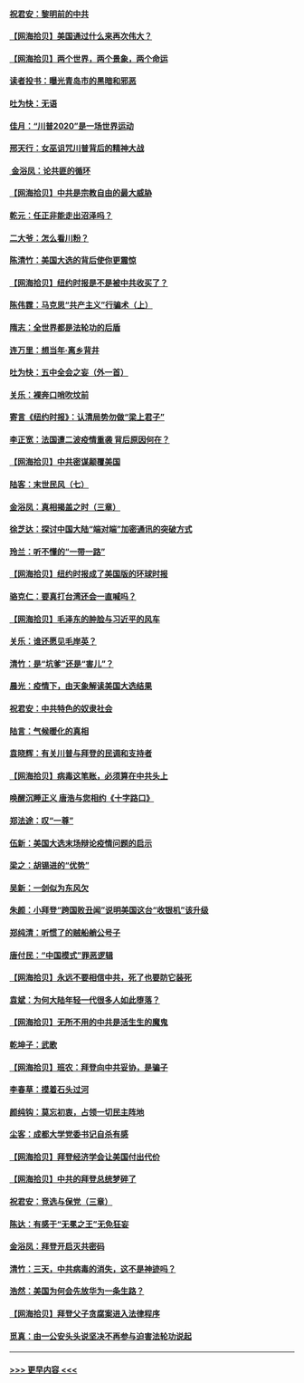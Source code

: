 #### [祝君安：黎明前的中共](../pages/nsc993/n12524071.md?t=11042102) 
#### [【网海拾贝】美国通过什么来再次伟大？](../pages/nsc993/n12523844.md?t=11042102) 
#### [【网海拾贝】两个世界，两个景象，两个命运](../pages/nsc993/n12521419.md?t=11042102) 
#### [读者投书：曝光青岛市的黑暗和邪恶](../pages/nsc993/n12520988.md?t=11042102) 
#### [吐为快：无语](../pages/nsc993/n12518588.md?t=11042102) 
#### [佳月：“川普2020”是一场世界运动](../pages/nsc993/n12518581.md?t=11042102) 
#### [邢天行：女巫诅咒川普背后的精神大战](../pages/nsc993/n12517257.md?t=11042102) 
#### [ 金浴凤：论共匪的循环](../pages/nsc993/n12517133.md?t=11042102) 
#### [【网海拾贝】中共是宗教自由的最大威胁](../pages/nsc993/n12516879.md?t=11042102) 
#### [乾元：任正非能走出沼泽吗？](../pages/nsc993/n12515831.md?t=11042102) 
#### [二大爷：怎么看川粉？](../pages/nsc993/n12515820.md?t=11042102) 
#### [陈清竹：美国大选的背后使你更震惊](../pages/nsc993/n12515589.md?t=11042102) 
#### [【网海拾贝】纽约时报是不是被中共收买了？](../pages/nsc993/n12515122.md?t=11042102) 
#### [陈伟霆：马克思“共产主义”行骗术（上）](../pages/nsc993/n12510217.md?t=11042102) 
#### [隋志：全世界都是法轮功的后盾](../pages/nsc993/n12510636.md?t=11042102) 
#### [连万里：想当年‧离乡背井](../pages/nsc993/n12510623.md?t=11042102) 
#### [吐为快：五中全会之妄（外一首）](../pages/nsc993/n12510470.md?t=11042102) 
#### [关乐：裸奔口哨吹坟前](../pages/nsc993/n12510403.md?t=11042102) 
#### [寄言《纽约时报》：认清局势勿做“梁上君子”](../pages/nsc993/n12510042.md?t=11042102) 
#### [李正宽：法国遭二波疫情重袭 背后原因何在？](../pages/nsc993/n12509971.md?t=11042102) 
#### [【网海拾贝】中共密谋颠覆美国](../pages/nsc993/n12509816.md?t=11042102) 
#### [陆客：末世民风（七）](../pages/nsc993/n12507822.md?t=11042102) 
#### [金浴凤：真相揭盖之时（三章）](../pages/nsc993/n12507804.md?t=11042102) 
#### [徐芝达：探讨中国大陆“端对端”加密通讯的突破方式](../pages/nsc993/n12507682.md?t=11042102) 
#### [玲兰：听不懂的“一带一路”](../pages/nsc993/n12507669.md?t=11042102) 
#### [【网海拾贝】纽约时报成了美国版的环球时报](../pages/nsc993/n12507053.md?t=11042102) 
#### [骆克仁：要真打台湾还会一直喊吗？](../pages/nsc993/n12506843.md?t=11042102) 
#### [【网海拾贝】毛泽东的肿脸与习近平的风车](../pages/nsc993/n12504537.md?t=11042102) 
#### [关乐：谁还愿见毛岸英？](../pages/nsc993/n12503866.md?t=11042102) 
#### [清竹：是“坑爹”还是“害儿”？](../pages/nsc993/n12503034.md?t=11042102) 
#### [晨光：疫情下，由天象解读美国大选结果](../pages/nsc993/n12502536.md?t=11042102) 
#### [祝君安：中共特色的奴隶社会](../pages/nsc993/n12501529.md?t=11042102) 
#### [陆言：气候暖化的真相](../pages/nsc993/n12501183.md?t=11042102) 
#### [袁晓辉：有关川普与拜登的民调和支持者](../pages/nsc993/n12500433.md?t=11042102) 
#### [【网海拾贝】病毒这笔账，必须算在中共头上](../pages/nsc993/n12500320.md?t=11042102) 
#### [唤醒沉睡正义 唐浩与您相约《十字路口》](../pages/nsc993/n12497980.md?t=11042102) 
#### [郑法途：叹“一尊”](../pages/nsc993/n12498837.md?t=11042102) 
#### [伍新：美国大选末场辩论疫情问题的启示](../pages/nsc993/n12498829.md?t=11042102) 
#### [梁之：胡锡进的“优势”](../pages/nsc993/n12498780.md?t=11042102) 
#### [吴新：一剑似为东风欠](../pages/nsc993/n12498772.md?t=11042102) 
#### [朱颜：小拜登“跨国败丑闻”说明美国这台“收银机”该升级](../pages/nsc993/n12498731.md?t=11042102) 
#### [郑纯清：听惯了的贼船艄公号子](../pages/nsc993/n12498721.md?t=11042102) 
#### [唐付民：“中国模式”罪恶逻辑](../pages/nsc993/n12498310.md?t=11042102) 
#### [【网海拾贝】永远不要相信中共，死了也要防它装死](../pages/nsc993/n12498162.md?t=11042102) 
#### [袁斌：为何大陆年轻一代很多人如此堕落？](../pages/nsc993/n12495696.md?t=11042102) 
#### [【网海拾贝】无所不用的中共是活生生的魔鬼](../pages/nsc993/n12495621.md?t=11042102) 
#### [乾坤子：武歌](../pages/nsc993/n12493391.md?t=11042102) 
#### [【网海拾贝】班农：拜登向中共妥协，是骗子](../pages/nsc993/n12492877.md?t=11042102) 
#### [李春草：摸着石头过河](../pages/nsc993/n12491121.md?t=11042102) 
#### [颜纯钩：莫忘初衷，占领一切民主阵地](../pages/nsc993/n12490965.md?t=11042102) 
#### [尘客：成都大学党委书记自杀有感](../pages/nsc993/n12490950.md?t=11042102) 
#### [【网海拾贝】拜登经济学会让美国付出代价](../pages/nsc993/n12489662.md?t=11042102) 
#### [【网海拾贝】中共的拜登总统梦碎了](../pages/nsc993/n12487896.md?t=11042102) 
#### [祝君安：竞选与保党（三章）](../pages/nsc993/n12487258.md?t=11042102) 
#### [陈达：有感于“无冕之王”无免狂妄](../pages/nsc993/n12485133.md?t=11042102) 
#### [金浴凤：拜登开启灭共密码](../pages/nsc993/n12485125.md?t=11042102) 
#### [清竹：三天，中共病毒的消失，这不是神迹吗？](../pages/nsc993/n12485027.md?t=11042102) 
#### [浩然：美国为何会先放华为一条生路？](../pages/nsc993/n12484997.md?t=11042102) 
#### [【网海拾贝】拜登父子贪腐案进入法律程序](../pages/nsc993/n12484957.md?t=11042102) 
#### [觅真：由一公安头头说坚决不再参与迫害法轮功说起](../pages/nsc993/n12484212.md?t=11042102) 

----
#### [ >>> 更早内容 <<< ](../indexes/nsc993-earlier.md)

